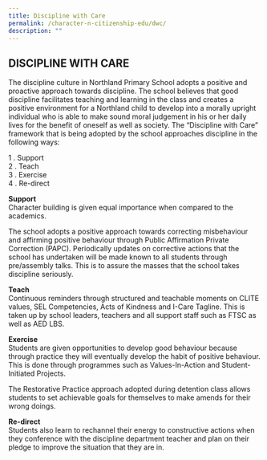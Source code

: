 ```yaml
---
title: Discipline with Care
permalink: /character-n-citizenship-edu/dwc/
description: ""
---
```

## DISCIPLINE WITH CARE

The discipline culture in Northland Primary School adopts a positive and proactive approach towards discipline. The school believes that good discipline facilitates teaching and learning in the class and creates a positive environment for a Northland child to develop into a morally upright individual who is able to make sound moral judgement in his or her daily lives for the benefit of oneself as well as society. The “Discipline with Care” framework that is being adopted by the school approaches discipline in the following ways:

1 \.  Support  <br>
2 \.  Teach  <br>
3 \.  Exercise  <br>
4 \.  Re-direct

**Support** <br>
Character building is given equal importance when compared to the academics.  
  
The school adopts a positive approach towards correcting misbehaviour and affirming positive behaviour through Public Affirmation Private Correction (PAPC). Periodically updates on corrective actions that the school has undertaken will be made known to all students through pre/assembly talks. This is to assure the masses that the school takes discipline seriously.

**Teach** <br>
Continuous reminders through structured and teachable moments on CLITE values, SEL Competencies, Acts of Kindness and I-Care Tagline. This is taken up by school leaders, teachers and all support staff such as FTSC as well as AED LBS.  
  
**Exercise** <br>
Students are given opportunities to develop good behaviour because through practice they will eventually develop the habit of positive behaviour. This is done through programmes such as Values-In-Action and Student-Initiated Projects.  
  
The Restorative Practice approach adopted during detention class allows students to set achievable goals for themselves to make amends for their wrong doings.

**Re-direct** <br>
Students also learn to rechannel their energy to constructive actions when they conference with the discipline department teacher and plan on their pledge to improve the situation that they are in.